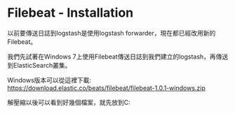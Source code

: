# Filebeat - Installation

以前要傳送日誌到logstash是使用logstash forwarder，現在都已經改用新的Filebeat。

我們先試著在Windows 7上使用Filebeat傳送日誌到我們建立的logstash，再傳送到ElasticSearch叢集。

Windows版本可以從這裡下載:
https://download.elastic.co/beats/filebeat/filebeat-1.0.1-windows.zip

解壓縮以後可以看到好幾個檔案，就先放到C: